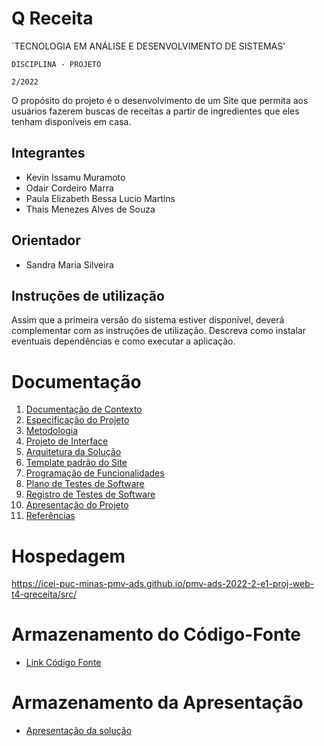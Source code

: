 # Q Receita

`TECNOLOGIA EM ANÁLISE E DESENVOLVIMENTO DE SISTEMAS'

`DISCIPLINA - PROJETO`

`2/2022`

O propósito do projeto é o desenvolvimento de um Site que permita aos usuários fazerem buscas de receitas a partir de ingredientes que eles tenham disponíveis em casa.

## Integrantes

* Kevin Issamu Muramoto 
* Odair Cordeiro Marra
* Paula Elizabeth Bessa Lucio Martins
* Thais Menezes Alves de Souza 

## Orientador

* Sandra Maria Silveira 

## Instruções de utilização

Assim que a primeira versão do sistema estiver disponível, deverá complementar com as instruções de utilização. Descreva como instalar eventuais dependências e como executar a aplicação.

# Documentação

<ol>
<li><a href="docs/01-Documentação de Contexto.md"> Documentação de Contexto</a></li>
<li><a href="docs/02-Especificação do Projeto.md"> Especificação do Projeto</a></li>
<li><a href="docs/03-Metodologia.md"> Metodologia</a></li>
<li><a href="docs/04-Projeto de Interface.md"> Projeto de Interface</a></li>
<li><a href="docs/05-Arquitetura da Solução.md"> Arquitetura da Solução</a></li>
<li><a href="docs/06-Template padrão do Site.md"> Template padrão do Site</a></li>
<li><a href="docs/07-Programação de Funcionalidades.md"> Programação de Funcionalidades</a></li>
<li><a href="docs/08-Plano de Testes de Software.md"> Plano de Testes de Software</a></li>
<li><a href="docs/09-Registro de Testes de Software.md"> Registro de Testes de Software</a></li>
<li><a href="docs/10-Apresentação do Projeto.md"> Apresentação do Projeto</a></li>
<li><a href="docs/11-Referências.md"> Referências</a></li>
</ol>

# Hospedagem

https://icei-puc-minas-pmv-ads.github.io/pmv-ads-2022-2-e1-proj-web-t4-qreceita/src/

# Armazenamento do Código-Fonte

* <a href="codigo_fonte/README.md">Link Código Fonte</a>

# Armazenamento da Apresentação

* <a href="presentation/README.md">Apresentação da solução</a>

